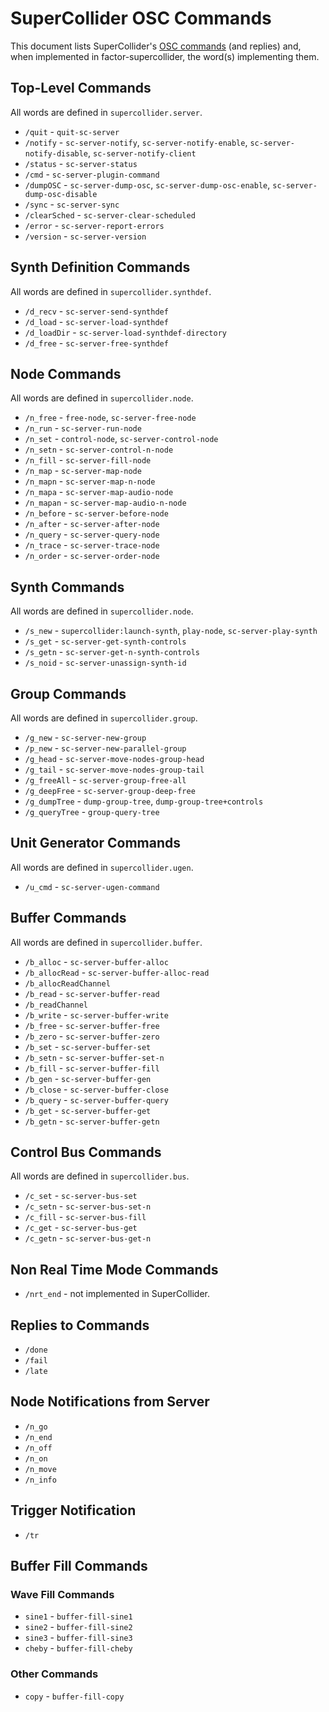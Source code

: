 # SuperCollider OSC Commands

This document lists SuperCollider's [OSC commands](http://doc.sccode.org/Reference/Server-Command-Reference.html) (and replies) and, when implemented in factor-supercollider, the word(s) implementing them.

## Top-Level Commands
All words are defined in `supercollider.server`.
- `/quit` - `quit-sc-server`
- `/notify` - `sc-server-notify`, `sc-server-notify-enable`, `sc-server-notify-disable`, `sc-server-notify-client`
- `/status` - `sc-server-status`
- `/cmd` - `sc-server-plugin-command`
- `/dumpOSC` - `sc-server-dump-osc`, `sc-server-dump-osc-enable`, `sc-server-dump-osc-disable`
- `/sync` - `sc-server-sync`
- `/clearSched` - `sc-server-clear-scheduled`
- `/error` - `sc-server-report-errors`
- `/version` - `sc-server-version`

## Synth Definition Commands
All words are defined in `supercollider.synthdef`.
- `/d_recv` - `sc-server-send-synthdef`
- `/d_load` - `sc-server-load-synthdef`
- `/d_loadDir` - `sc-server-load-synthdef-directory`
- `/d_free` - `sc-server-free-synthdef`

## Node Commands
All words are defined in `supercollider.node`.
- `/n_free` - `free-node`, `sc-server-free-node`
- `/n_run` - `sc-server-run-node`
- `/n_set` - `control-node`, `sc-server-control-node`
- `/n_setn` - `sc-server-control-n-node`
- `/n_fill` - `sc-server-fill-node`
- `/n_map` - `sc-server-map-node`
- `/n_mapn` - `sc-server-map-n-node`
- `/n_mapa` - `sc-server-map-audio-node`
- `/n_mapan` - `sc-server-map-audio-n-node`
- `/n_before` - `sc-server-before-node`
- `/n_after` - `sc-server-after-node`
- `/n_query` - `sc-server-query-node`
- `/n_trace` - `sc-server-trace-node`
- `/n_order` - `sc-server-order-node`

## Synth Commands
All words are defined in `supercollider.node`.
- `/s_new` - `supercollider:launch-synth`, `play-node`, `sc-server-play-synth`
- `/s_get` - `sc-server-get-synth-controls`
- `/s_getn` - `sc-server-get-n-synth-controls`
- `/s_noid` - `sc-server-unassign-synth-id`

## Group Commands
All words are defined in `supercollider.group`.
- `/g_new` - `sc-server-new-group`
- `/p_new` - `sc-server-new-parallel-group`
- `/g_head` - `sc-server-move-nodes-group-head`
- `/g_tail` - `sc-server-move-nodes-group-tail`
- `/g_freeAll` - `sc-server-group-free-all`
- `/g_deepFree` - `sc-server-group-deep-free`
- `/g_dumpTree` - `dump-group-tree`, `dump-group-tree+controls`
- `/g_queryTree` - `group-query-tree`

## Unit Generator Commands
All words are defined in `supercollider.ugen`.
- `/u_cmd` - `sc-server-ugen-command`

## Buffer Commands
All words are defined in `supercollider.buffer`.
- `/b_alloc` - `sc-server-buffer-alloc`
- `/b_allocRead` - `sc-server-buffer-alloc-read`
- `/b_allocReadChannel`
- `/b_read` - `sc-server-buffer-read`
- `/b_readChannel`
- `/b_write` - `sc-server-buffer-write`
- `/b_free` - `sc-server-buffer-free`
- `/b_zero` - `sc-server-buffer-zero`
- `/b_set` - `sc-server-buffer-set`
- `/b_setn` - `sc-server-buffer-set-n`
- `/b_fill` - `sc-server-buffer-fill`
- `/b_gen` - `sc-server-buffer-gen`
- `/b_close` - `sc-server-buffer-close`
- `/b_query` - `sc-server-buffer-query`
- `/b_get` - `sc-server-buffer-get`
- `/b_getn` - `sc-server-buffer-getn`

## Control Bus Commands
All words are defined in `supercollider.bus`.
- `/c_set` - `sc-server-bus-set`
- `/c_setn` - `sc-server-bus-set-n`
- `/c_fill` - `sc-server-bus-fill`
- `/c_get` - `sc-server-bus-get`
- `/c_getn` - `sc-server-bus-get-n`

## Non Real Time Mode Commands
- `/nrt_end` - not implemented in SuperCollider.

## Replies to Commands
- `/done`
- `/fail`
- `/late`

## Node Notifications from Server
- `/n_go`
- `/n_end`
- `/n_off`
- `/n_on`
- `/n_move`
- `/n_info`

## Trigger Notification
- `/tr`

## Buffer Fill Commands

### Wave Fill Commands
- `sine1` - `buffer-fill-sine1`
- `sine2` - `buffer-fill-sine2`
- `sine3` - `buffer-fill-sine3`
- `cheby` - `buffer-fill-cheby`

### Other Commands
- `copy` - `buffer-fill-copy`
